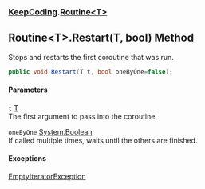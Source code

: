 ### [KeepCoding](KeepCoding.md 'KeepCoding').[Routine&lt;T&gt;](KeepCoding_Routine_T_.md 'KeepCoding.Routine&lt;T&gt;')
## Routine&lt;T&gt;.Restart(T, bool) Method
Stops and restarts the first coroutine that was run.  
```csharp
public void Restart(T t, bool oneByOne=false);
```
#### Parameters
<a name='KeepCoding_Routine_T__Restart(T_bool)_t'></a>
`t` [T](KeepCoding_Routine_T_.md#KeepCoding_Routine_T__T 'KeepCoding.Routine&lt;T&gt;.T')  
The first argument to pass into the coroutine.
  
<a name='KeepCoding_Routine_T__Restart(T_bool)_oneByOne'></a>
`oneByOne` [System.Boolean](https://docs.microsoft.com/en-us/dotnet/api/System.Boolean 'System.Boolean')  
If called multiple times, waits until the others are finished.
  
#### Exceptions
[EmptyIteratorException](KeepCoding_EmptyIteratorException.md 'KeepCoding.EmptyIteratorException')  
